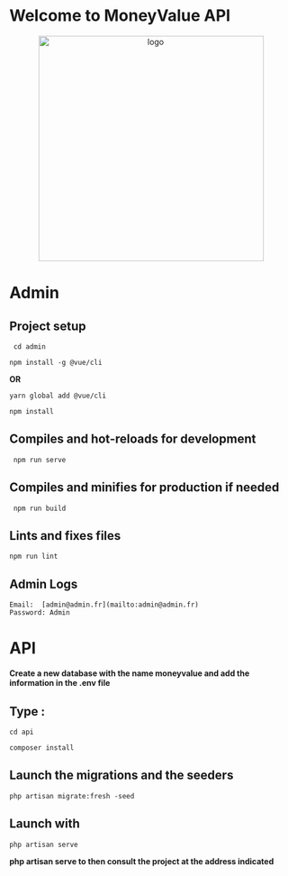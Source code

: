# **Welcome to MoneyValue API**

<p align="center"><a href="#" target="_blank"><img src="https://cdn4.iconfinder.com/data/icons/world-currency-2/512/USD-512.png" width="400" alt="logo"></a></p>

# **Admin**

## Project setup
```
 cd admin 
```
```
npm install -g @vue/cli 
```
**OR**
```
yarn global add @vue/cli 
```
```
npm install 
```
## Compiles and hot-reloads for development
```
 npm run serve 
```
## Compiles and minifies for production if needed
```
 npm run build 
```
## Lints and fixes files

 ```
 npm run lint 
 ```

## Admin Logs
```
Email:  [admin@admin.fr](mailto:admin@admin.fr)  
Password: Admin
```

# **API**

**Create a new database with the name moneyvalue and add the information in the .env file**


## Type :

  ```
 cd api
 ```
 ```
 composer install
 ```

## Launch the migrations and the seeders

  ```
  php artisan migrate:fresh -seed
 ```

## Launch with

   ```
   php artisan serve
  ```
**php artisan serve to then consult the project at the address indicated**


